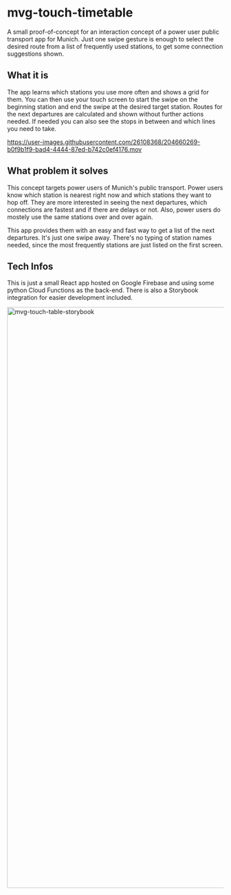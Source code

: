 # mvg-touch-timetable

A small proof-of-concept for an interaction concept of a power user public transport app for Munich. Just one swipe gesture is enough to select the desired route from a list of frequently used stations, to get some connection suggestions shown.

## What it is

The app learns which stations you use more often and shows a grid for them. You can then use your touch screen to start the swipe on the beginning station and end the swipe at the desired target station. Routes for the next departures are calculated and shown without further actions needed.
If needed you can also see the stops in between and which lines you need to take.

https://user-images.githubusercontent.com/26108368/204660269-b0f9b1f9-bad4-4444-87ed-b742c0ef4176.mov

## What problem it solves

This concept targets power users of Munich's public transport. Power users know which station is nearest right now and which stations they want to hop off. They are more interested in seeing the next departures, which connections are fastest and if there are delays or not. Also, power users do mostely use the same stations over and over again.

This app provides them with an easy and fast way to get a list of the next departures. It's just one swipe away. There's no typing of station names needed, since the most frequently stations are just listed on the first screen.

## Tech Infos

This is just a small React app hosted on Google Firebase and using some python Cloud Functions as the back-end. There is also a Storybook integration for easier development included.

<img width="1349" alt="mvg-touch-table-storybook" src="https://user-images.githubusercontent.com/26108368/204662146-7a884650-b669-436a-9bdb-c823620e8d9b.png">
